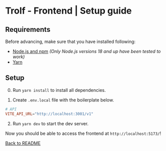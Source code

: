 # Trolf - Frontend | Setup guide

## Requirements

Before advancing, make sure that you have installed following:

- [Node.js and npm](https://nodejs.org/en/) *(Only Node.js versions 18 and up have been tested to work)*
- [Yarn](https://classic.yarnpkg.com/lang/en/docs/install/#windows-stable)

## Setup

0. Run `yarn install` to install all dependencies.

1. Create `.env.local` file with the boilerplate below.

```conf
# API
VITE_API_URL="http://localhost:3001/v1"
```

2. Run `yarn dev` to start the dev server.

Now you should be able to access the frontend at `http://localhost:5173/`!

[Back to README](../../README.md)
